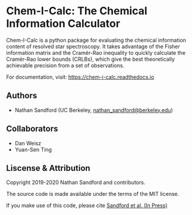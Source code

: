 # Chem-I-Calc: The Chemical Information Calculator

Chem-I-Calc is a python package for evaluating the chemical information content
of resolved star spectroscopy.
It takes advantage of the Fisher information matrix and the Cramér-Rao inequality
to quickly calculate the Cramér-Rao lower bounds (CRLBs), which give the best
theoretically achievable precision from a set of observations.

For documentation, visit: https://chem-i-calc.readthedocs.io

## Authors
- Nathan Sandford (UC Berkeley, nathan_sandford@berkeley.edu)

## Collaborators
- Dan Weisz
- Yuan-Sen Ting

## Liscense & Attribution
Copyright 2019-2020 Nathan Sandford and contributors.

The source code is made available under the terms of the MIT license.

If you make use of this code, please cite [Sandford et al. (In Press)](https://arxiv.org/abs/2006.08640)